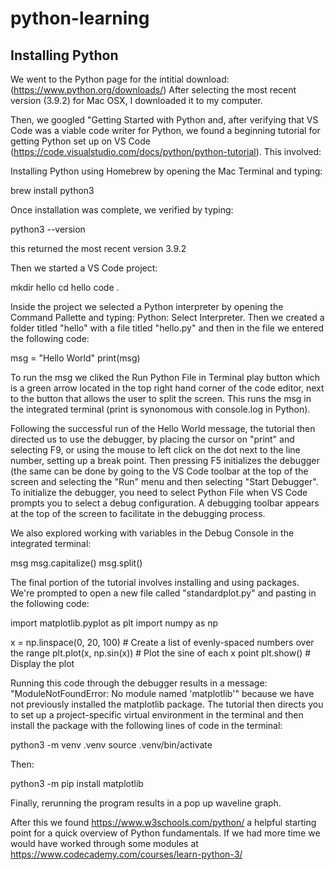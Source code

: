 # python-learning

## Installing Python

We went to the Python page for the intitial download: (https://www.python.org/downloads/)
After selecting the most recent version (3.9.2) for Mac OSX, I downloaded it to my computer.

Then, we googled "Getting Started with Python and, after verifying that VS Code was a viable code writer for Python, we found a beginning tutorial for getting Python set up on VS Code (https://code.visualstudio.com/docs/python/python-tutorial). This involved:

Installing Python using Homebrew by opening the Mac Terminal and typing: 

  brew install python3
  
Once installation was complete, we verified by typing: 

  python3 --version

this returned the most recent version 3.9.2

Then we started a VS Code project: 

  mkdir hello
  cd hello
  code .

Inside the project we selected a Python interpreter by opening the Command Pallette and typing: Python: Select Interpreter. Then we created a folder titled "hello" with a file titled "hello.py" and then in the file we entered the following code: 

  msg = "Hello World"
  print(msg)

To run the msg we cliked the Run Python File in Terminal play button which is a green arrow located in the top right hand corner of the code editor, next to the button that allows the user to split the screen. This runs the msg in the integrated terminal (print is synonomous with console.log in Python).

Following the successful run of the Hello World message, the tutorial then directed us to use the debugger, by placing the cursor on "print" and selecting F9, or using the mouse to left click on the dot next to the line number, setting up a break point. Then pressing F5 initializes the debugger (the same can be done by going to the VS Code toolbar at the top of the screen and selecting the "Run" menu and then selecting "Start Debugger". To initialize the debugger, you need to select Python File when VS Code prompts you to select a debug configuration. A debugging toolbar appears at the top of the screen to facilitate in the debugging process.

We also explored working with variables in the Debug Console in the integrated terminal:

  msg
  msg.capitalize()
  msg.split()

The final portion of the tutorial involves installing and using packages. We're prompted to open a new file called "standardplot.py" and pasting in the following code:

  import matplotlib.pyplot as plt
  import numpy as np

  x = np.linspace(0, 20, 100)  # Create a list of evenly-spaced numbers over the range
  plt.plot(x, np.sin(x))       # Plot the sine of each x point
  plt.show()                   # Display the plot

Running this code through the debugger results in a message: "ModuleNotFoundError: No module named 'matplotlib'" because we have not previously installed the matplotlib package. The tutorial then directs you to set up a project-specific virtual environment in the terminal and then install the package with the following lines of code in the terminal:

  python3 -m venv .venv
  source .venv/bin/activate

Then:

  python3 -m pip install matplotlib

Finally, rerunning the program results in a pop up waveline graph.

After this we found https://www.w3schools.com/python/ a helpful starting point for a quick overview of Python fundamentals. If we had more time we would have worked through some modules at https://www.codecademy.com/courses/learn-python-3/